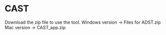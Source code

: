 # CAST
Download the zip file to use the tool.
Windows version -> Files for ADST.zip
Mac version -> CAST_app.zip
